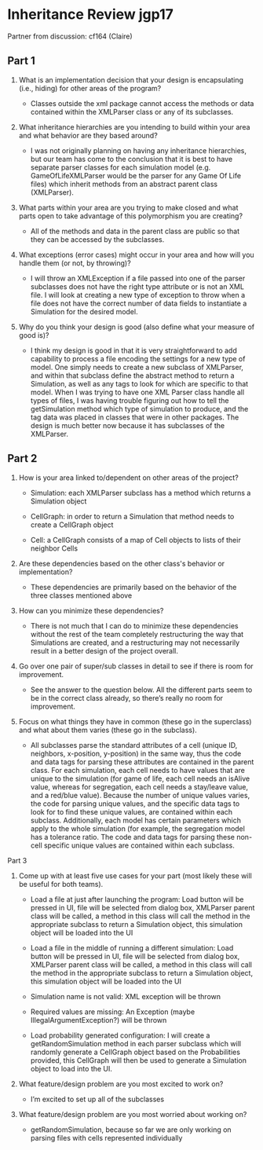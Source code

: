 Inheritance Review jgp17
========================

Partner from discussion: cf164 (Claire)

Part 1
------

1.  What is an implementation decision that your design is encapsulating (i.e.,
    hiding) for other areas of the program?

    -   Classes outside the xml package cannot access the methods or data
        contained within the XMLParser class or any of its subclasses.

2.  What inheritance hierarchies are you intending to build within your area and
    what behavior are they based around?

    -   I was not originally planning on having any inheritance hierarchies, but
        our team has come to the conclusion that it is best to have separate
        parser classes for each simulation model (e.g. GameOfLifeXMLParser would
        be the parser for any Game Of Life files) which inherit methods from an
        abstract parent class (XMLParser).

3.  What parts within your area are you trying to make closed and what parts
    open to take advantage of this polymorphism you are creating?
    -   All of the methods and data in the parent class are public so that they can 
        be accessed by the subclasses.

1.  What exceptions (error cases) might occur in your area and how will you
    handle them (or not, by throwing)?

    -   I will throw an XMLException if a file passed into one of the parser
        subclasses does not have the right type attribute or is not an XML file.
        I will look at creating a new type of exception to throw when a file
        does not have the correct number of data fields to instantiate a
        Simulation for the desired model.

2.  Why do you think your design is good (also define what your measure of good
    is)?

    -  I think my design is good in that it is very straightforward to add
        capability to process a file encoding the settings for a new type of
        model. One simply needs to create a new subclass of XMLParser, and
        within that subclass define the abstract method to return a Simulation,
        as well as any tags to look for which are specific to that model. When I
        was trying to have one XML Parser class handle all types of files, I was
        having trouble figuring out how to tell the getSimulation method which
        type of simulation to produce, and the tag data was placed in classes
        that were in other packages. The design is much better now because it
        has subclasses of the XMLParser.

Part 2
------

1.  How is your area linked to/dependent on other areas of the project?

    -   Simulation: each XMLParser subclass has a method which returns a
        Simulation object

    -   CellGraph: in order to return a Simulation that method needs to create a
        CellGraph object

    -   Cell: a CellGraph consists of a map of Cell objects to lists of their
        neighbor Cells

2.  Are these dependencies based on the other class's behavior or
    implementation?

    -  These dependencies are primarily based on the behavior of the three
        classes mentioned above

3.  How can you minimize these dependencies?

    -  There is not much that I can do to minimize these dependencies without
        the rest of the team completely restructuring the way that Simulations
        are created, and a restructuring may not necessarily result in a better
        design of the project overall.

4.  Go over one pair of super/sub classes in detail to see if there is room for
    improvement.

    -   See the answer to the question below. All the different parts seem to be
        in the correct class already, so there’s really no room for improvement.

5.  Focus on what things they have in common (these go in the superclass) and
    what about them varies (these go in the subclass).

    -   All subclasses parse the standard attributes of a cell (unique ID,
        neighbors, x-position, y-position) in the same way, thus the code and
        data tags for parsing these attributes are contained in the parent
        class. For each simulation, each cell needs to have values that are
        unique to the simulation (for game of life, each cell needs an isAlive
        value, whereas for segregation, each cell needs a stay/leave value, and
        a red/blue value). Because the number of unique values varies, the code
        for parsing unique values, and the specific data tags to look for to
        find these unique values, are contained within each subclass.
        Additionally, each model has certain parameters which apply to the whole
        simulation (for example, the segregation model has a tolerance ratio.
        The code and data tags for parsing these non-cell specific unique values
        are contained within each subclass.

Part 3

1.  Come up with at least five use cases for your part (most likely these will
    be useful for both teams).

    -   Load a file at just after launching the program: Load button will be
        pressed in UI, file will be selected from dialog box, XMLParser parent
        class will be called, a method in this class will call the method in the
        appropriate subclass to return a Simulation object, this simulation
        object will be loaded into the UI

    -   Load a file in the middle of running a different simulation: Load button
        will be pressed in UI, file will be selected from dialog box, XMLParser
        parent class will be called, a method in this class will call the method
        in the appropriate subclass to return a Simulation object, this
        simulation object will be loaded into the UI

    -   Simulation name is not valid: XML exception will be thrown

    -   Required values are missing: An Exception (maybe
        IllegalArgumentException?) will be thrown

    -   Load probability generated configuration: I will create a
        getRandomSimulation method in each parser subclass which will randomly
        generate a CellGraph object based on the Probabilities provided, this
        CellGraph will then be used to generate a Simulation object to load into
        the UI.

2.  What feature/design problem are you most excited to work on?

    -  I’m excited to set up all of the subclasses

3.  What feature/design problem are you most worried about working on?

    -   getRandomSimulation, because so far we are only working on parsing files
        with cells represented individually
